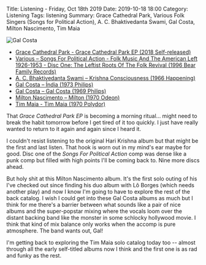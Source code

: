 Title: Listening - Friday, Oct 18th 2019 
Date: 2019-10-18 18:00
Category: Listening
Tags: listening
Summary: Grace Cathedral Park, Various Folk Singers (Songs for Political Action), A. C. Bhaktivedanta Swami, Gal Costa, Milton Nascimento, Tim Maia


![Gal Costa](/images/galcosta.jpg)

- [Grace Cathedral Park - Grace Cathedral Park EP (2018 Self-released)](https://gracecathedralpark.bandcamp.com/album/grace-cathedral-park-ep-2)
- [Various – Songs For Political Action - Folk Music And The American Left 1926-1953 - Disc One: The Leftist Roots Of The Folk Revival (1996 Bear Family Records)](https://www.discogs.com/Various-Songs-For-Political-Action-Folk-Music-And-The-American-Left-1926-1953/release/4437581)
- [A. C. Bhaktivedanta Swami – Krishna Consciousness (1966 Happening)](https://www.discogs.com/A-C-Bhaktivedanta-Swami-Krishna-Consciousness/release/2706370)
- [Gal Costa – Índia (1973 Philips)](https://www.discogs.com/Gal-Costa-%C3%8Dndia/master/117468)
- [Gal Costa – Gal Costa (1969 Philips)](https://www.discogs.com/Gal-Costa-Gal-Costa/master/117412)
- [Milton Nascimento – Milton (1970 Odeon)](https://www.discogs.com/Milton-Nascimento-Milton/master/183414)
- [Tim Maia - Tim Maia (1970 Polydor)](https://www.discogs.com/Tim-Maia-Tim-Maia/master/434522)

That _Grace Cathedral Park EP_ is becoming a morning ritual... might need to break the habit tomorrow before I get tired of it too quickly. I just have really wanted to return to it again and again since I heard it.

I couldn't resist listening to the original Hari Krishna album but that might be the first and last listen. That hook is worn out in my mind's ear maybe for good. 
Disc one of the _Songs For Political Action_ comp was dense like a punk comp but filled with high points I'll be coming back to. Nine more discs ahead.

But holy shit at this Milton Nascimento album. It's the first solo outing of his I've checked out since finding his duo album with Lô Borges (which needs another play) and now I know I'm 
going to have to explore the rest of the back catalog. I wish I could get into these Gal Costa albums as much but I think for me there's a barrier between what sounds like a pair of 
nice albums and the super-popstar mixing where the vocals loom over the distant backing band like the monster in some schlocky hollywood movie. I think that kind of mix balance only works when 
the accomp is pure atmosphere. The band wants out, Gal!

I'm getting back to exploring the Tim Maia solo catalog today too -- almost through all the early self-titled albums now I think and the first one is as rad and funky as the rest.


